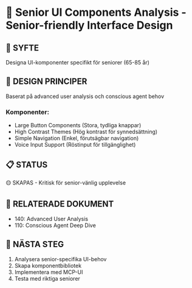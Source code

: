 # 🎨 Senior UI Components Analysis - Senior-friendly Interface Design

## 🎯 **SYFTE**
Designa UI-komponenter specifikt för seniorer (65-85 år)

## 🧠 **DESIGN PRINCIPER**
Baserat på advanced user analysis och conscious agent behov

### **Komponenter:**
- Large Button Components (Stora, tydliga knappar)
- High Contrast Themes (Hög kontrast för synnedsättning)
- Simple Navigation (Enkel, förutsägbar navigation)
- Voice Input Support (Röstinput för tillgänglighet)

## 📋 **STATUS**
🟡 SKAPAS - Kritisk för senior-vänlig upplevelse

## 🔗 **RELATERADE DOKUMENT**
- 140: Advanced User Analysis
- 110: Conscious Agent Deep Dive

## 🚀 **NÄSTA STEG**
1. Analysera senior-specifika UI-behov
2. Skapa komponentbibliotek
3. Implementera med MCP-UI
4. Testa med riktiga seniorer